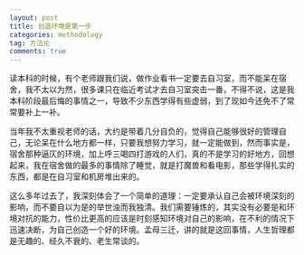 ```yaml
---
layout: post
title: 创造环境是第一步
categories: methodology
tag: 方法论
comments: true
---
```


读本科的时候，有个老师跟我们说，做作业看书一定要去自习室，而不能呆在宿舍，我不太以为然，很多课只在临近考试才去自习室突击一番，不得不说，这是我本科阶段最后悔的事情之一，导致不少东西学得有些虚弱，到了现如今还免不了常常要补上一补。

当年我不太重视老师的话，大约是带着几分自负的，觉得自己能够很好的管理自己，无论呆在什么地方都一样，只要我想努力学习，就一定能做到，然而事实是，宿舍那种逼仄的环境，加上呼三喝四打游戏的人们，真的不是学习的好地方，回想起来，我在宿舍做的最多的事情除了睡觉，就是打魔兽和看电影，那些学得扎实的东西，都是在自习室和机房堆出来的。

这么多年过去了，我深刻体会了一个简单的道理：一定要承认自己会被环境深刻的影响，而不要自以为是的举世浊而我独清。我们需要锤炼的，其实没有必要是和环境对抗的能力，性价比更高的应该是时刻感知环境对自己的影响，在不利的情况下迅速决断，为自己创造一个好的环境。孟母三迁，讲的就是这回事情，人生哲理都是无趣的、经久不衰的、老生常谈的。
